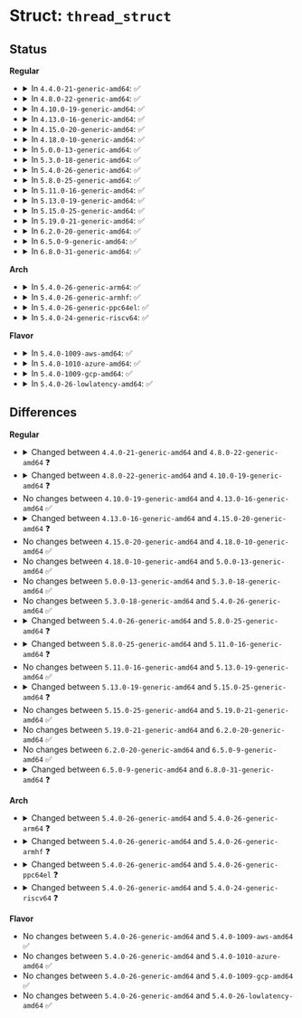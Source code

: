 # Struct: <code>thread_struct</code>

## Status
<b>Regular</b>
<ul>
<li>
<details>
<summary>In <code>4.4.0-21-generic-amd64</code>: ✅</summary>

```c
struct thread_struct {
    struct desc_struct[3] tls_array;
    long unsigned int sp0;
    long unsigned int sp;
    short unsigned int es;
    short unsigned int ds;
    short unsigned int fsindex;
    short unsigned int gsindex;
    long unsigned int fs;
    long unsigned int gs;
    struct perf_event *[4] ptrace_bps;
    long unsigned int debugreg6;
    long unsigned int ptrace_dr7;
    long unsigned int cr2;
    long unsigned int trap_nr;
    long unsigned int error_code;
    long unsigned int * io_bitmap_ptr;
    long unsigned int iopl;
    unsigned int io_bitmap_max;
    struct fpu fpu;
}
```
</details>
</li>
<li>
<details>
<summary>In <code>4.8.0-22-generic-amd64</code>: ✅</summary>

```c
struct thread_struct {
    struct desc_struct[3] tls_array;
    long unsigned int sp0;
    long unsigned int sp;
    short unsigned int es;
    short unsigned int ds;
    short unsigned int fsindex;
    short unsigned int gsindex;
    long unsigned int fsbase;
    long unsigned int gsbase;
    struct perf_event *[4] ptrace_bps;
    long unsigned int debugreg6;
    long unsigned int ptrace_dr7;
    long unsigned int cr2;
    long unsigned int trap_nr;
    long unsigned int error_code;
    long unsigned int * io_bitmap_ptr;
    long unsigned int iopl;
    unsigned int io_bitmap_max;
    mm_segment_t addr_limit;
    unsigned int sig_on_uaccess_err;
    unsigned int uaccess_err;
    struct fpu fpu;
}
```
</details>
</li>
<li>
<details>
<summary>In <code>4.10.0-19-generic-amd64</code>: ✅</summary>

```c
struct thread_struct {
    struct desc_struct[3] tls_array;
    long unsigned int sp0;
    long unsigned int sp;
    short unsigned int es;
    short unsigned int ds;
    short unsigned int fsindex;
    short unsigned int gsindex;
    u32 status;
    long unsigned int fsbase;
    long unsigned int gsbase;
    struct perf_event *[4] ptrace_bps;
    long unsigned int debugreg6;
    long unsigned int ptrace_dr7;
    long unsigned int cr2;
    long unsigned int trap_nr;
    long unsigned int error_code;
    long unsigned int * io_bitmap_ptr;
    long unsigned int iopl;
    unsigned int io_bitmap_max;
    mm_segment_t addr_limit;
    unsigned int sig_on_uaccess_err;
    unsigned int uaccess_err;
    struct fpu fpu;
}
```
</details>
</li>
<li>
<details>
<summary>In <code>4.13.0-16-generic-amd64</code>: ✅</summary>

```c
struct thread_struct {
    struct desc_struct[3] tls_array;
    long unsigned int sp0;
    long unsigned int sp;
    short unsigned int es;
    short unsigned int ds;
    short unsigned int fsindex;
    short unsigned int gsindex;
    u32 status;
    long unsigned int fsbase;
    long unsigned int gsbase;
    struct perf_event *[4] ptrace_bps;
    long unsigned int debugreg6;
    long unsigned int ptrace_dr7;
    long unsigned int cr2;
    long unsigned int trap_nr;
    long unsigned int error_code;
    long unsigned int * io_bitmap_ptr;
    long unsigned int iopl;
    unsigned int io_bitmap_max;
    mm_segment_t addr_limit;
    unsigned int sig_on_uaccess_err;
    unsigned int uaccess_err;
    struct fpu fpu;
}
```
</details>
</li>
<li>
<details>
<summary>In <code>4.15.0-20-generic-amd64</code>: ✅</summary>

```c
struct thread_struct {
    struct desc_struct[3] tls_array;
    long unsigned int sp;
    short unsigned int es;
    short unsigned int ds;
    short unsigned int fsindex;
    short unsigned int gsindex;
    long unsigned int fsbase;
    long unsigned int gsbase;
    struct perf_event *[4] ptrace_bps;
    long unsigned int debugreg6;
    long unsigned int ptrace_dr7;
    long unsigned int cr2;
    long unsigned int trap_nr;
    long unsigned int error_code;
    long unsigned int * io_bitmap_ptr;
    long unsigned int iopl;
    unsigned int io_bitmap_max;
    mm_segment_t addr_limit;
    unsigned int sig_on_uaccess_err;
    unsigned int uaccess_err;
    struct fpu fpu;
}
```
</details>
</li>
<li>
<details>
<summary>In <code>4.18.0-10-generic-amd64</code>: ✅</summary>

```c
struct thread_struct {
    struct desc_struct[3] tls_array;
    long unsigned int sp;
    short unsigned int es;
    short unsigned int ds;
    short unsigned int fsindex;
    short unsigned int gsindex;
    long unsigned int fsbase;
    long unsigned int gsbase;
    struct perf_event *[4] ptrace_bps;
    long unsigned int debugreg6;
    long unsigned int ptrace_dr7;
    long unsigned int cr2;
    long unsigned int trap_nr;
    long unsigned int error_code;
    long unsigned int * io_bitmap_ptr;
    long unsigned int iopl;
    unsigned int io_bitmap_max;
    mm_segment_t addr_limit;
    unsigned int sig_on_uaccess_err;
    unsigned int uaccess_err;
    struct fpu fpu;
}
```
</details>
</li>
<li>
<details>
<summary>In <code>5.0.0-13-generic-amd64</code>: ✅</summary>

```c
struct thread_struct {
    struct desc_struct[3] tls_array;
    long unsigned int sp;
    short unsigned int es;
    short unsigned int ds;
    short unsigned int fsindex;
    short unsigned int gsindex;
    long unsigned int fsbase;
    long unsigned int gsbase;
    struct perf_event *[4] ptrace_bps;
    long unsigned int debugreg6;
    long unsigned int ptrace_dr7;
    long unsigned int cr2;
    long unsigned int trap_nr;
    long unsigned int error_code;
    long unsigned int * io_bitmap_ptr;
    long unsigned int iopl;
    unsigned int io_bitmap_max;
    mm_segment_t addr_limit;
    unsigned int sig_on_uaccess_err;
    unsigned int uaccess_err;
    struct fpu fpu;
}
```
</details>
</li>
<li>
<details>
<summary>In <code>5.3.0-18-generic-amd64</code>: ✅</summary>

```c
struct thread_struct {
    struct desc_struct[3] tls_array;
    long unsigned int sp;
    short unsigned int es;
    short unsigned int ds;
    short unsigned int fsindex;
    short unsigned int gsindex;
    long unsigned int fsbase;
    long unsigned int gsbase;
    struct perf_event *[4] ptrace_bps;
    long unsigned int debugreg6;
    long unsigned int ptrace_dr7;
    long unsigned int cr2;
    long unsigned int trap_nr;
    long unsigned int error_code;
    long unsigned int * io_bitmap_ptr;
    long unsigned int iopl;
    unsigned int io_bitmap_max;
    mm_segment_t addr_limit;
    unsigned int sig_on_uaccess_err;
    unsigned int uaccess_err;
    struct fpu fpu;
}
```
</details>
</li>
<li>
<details>
<summary>In <code>5.4.0-26-generic-amd64</code>: ✅</summary>

```c
struct thread_struct {
    struct desc_struct[3] tls_array;
    long unsigned int sp;
    short unsigned int es;
    short unsigned int ds;
    short unsigned int fsindex;
    short unsigned int gsindex;
    long unsigned int fsbase;
    long unsigned int gsbase;
    struct perf_event *[4] ptrace_bps;
    long unsigned int debugreg6;
    long unsigned int ptrace_dr7;
    long unsigned int cr2;
    long unsigned int trap_nr;
    long unsigned int error_code;
    long unsigned int * io_bitmap_ptr;
    long unsigned int iopl;
    unsigned int io_bitmap_max;
    mm_segment_t addr_limit;
    unsigned int sig_on_uaccess_err;
    unsigned int uaccess_err;
    struct fpu fpu;
}
```
</details>
</li>
<li>
<details>
<summary>In <code>5.8.0-25-generic-amd64</code>: ✅</summary>

```c
struct thread_struct {
    struct desc_struct[3] tls_array;
    long unsigned int sp;
    short unsigned int es;
    short unsigned int ds;
    short unsigned int fsindex;
    short unsigned int gsindex;
    long unsigned int fsbase;
    long unsigned int gsbase;
    struct perf_event *[4] ptrace_bps;
    long unsigned int debugreg6;
    long unsigned int ptrace_dr7;
    long unsigned int cr2;
    long unsigned int trap_nr;
    long unsigned int error_code;
    struct io_bitmap * io_bitmap;
    long unsigned int iopl_emul;
    mm_segment_t addr_limit;
    unsigned int sig_on_uaccess_err;
    struct fpu fpu;
}
```
</details>
</li>
<li>
<details>
<summary>In <code>5.11.0-16-generic-amd64</code>: ✅</summary>

```c
struct thread_struct {
    struct desc_struct[3] tls_array;
    long unsigned int sp;
    short unsigned int es;
    short unsigned int ds;
    short unsigned int fsindex;
    short unsigned int gsindex;
    long unsigned int fsbase;
    long unsigned int gsbase;
    struct perf_event *[4] ptrace_bps;
    long unsigned int virtual_dr6;
    long unsigned int ptrace_dr7;
    long unsigned int cr2;
    long unsigned int trap_nr;
    long unsigned int error_code;
    struct io_bitmap * io_bitmap;
    long unsigned int iopl_emul;
    unsigned int sig_on_uaccess_err;
    struct fpu fpu;
}
```
</details>
</li>
<li>
<details>
<summary>In <code>5.13.0-19-generic-amd64</code>: ✅</summary>

```c
struct thread_struct {
    struct desc_struct[3] tls_array;
    long unsigned int sp;
    short unsigned int es;
    short unsigned int ds;
    short unsigned int fsindex;
    short unsigned int gsindex;
    long unsigned int fsbase;
    long unsigned int gsbase;
    struct perf_event *[4] ptrace_bps;
    long unsigned int virtual_dr6;
    long unsigned int ptrace_dr7;
    long unsigned int cr2;
    long unsigned int trap_nr;
    long unsigned int error_code;
    struct io_bitmap * io_bitmap;
    long unsigned int iopl_emul;
    unsigned int sig_on_uaccess_err;
    struct fpu fpu;
}
```
</details>
</li>
<li>
<details>
<summary>In <code>5.15.0-25-generic-amd64</code>: ✅</summary>

```c
struct thread_struct {
    struct desc_struct[3] tls_array;
    long unsigned int sp;
    short unsigned int es;
    short unsigned int ds;
    short unsigned int fsindex;
    short unsigned int gsindex;
    long unsigned int fsbase;
    long unsigned int gsbase;
    struct perf_event *[4] ptrace_bps;
    long unsigned int virtual_dr6;
    long unsigned int ptrace_dr7;
    long unsigned int cr2;
    long unsigned int trap_nr;
    long unsigned int error_code;
    struct io_bitmap * io_bitmap;
    long unsigned int iopl_emul;
    unsigned int iopl_warn;
    unsigned int sig_on_uaccess_err;
    u32 pkru;
    struct fpu fpu;
}
```
</details>
</li>
<li>
<details>
<summary>In <code>5.19.0-21-generic-amd64</code>: ✅</summary>

```c
struct thread_struct {
    struct desc_struct[3] tls_array;
    long unsigned int sp;
    short unsigned int es;
    short unsigned int ds;
    short unsigned int fsindex;
    short unsigned int gsindex;
    long unsigned int fsbase;
    long unsigned int gsbase;
    struct perf_event *[4] ptrace_bps;
    long unsigned int virtual_dr6;
    long unsigned int ptrace_dr7;
    long unsigned int cr2;
    long unsigned int trap_nr;
    long unsigned int error_code;
    struct io_bitmap * io_bitmap;
    long unsigned int iopl_emul;
    unsigned int iopl_warn;
    unsigned int sig_on_uaccess_err;
    u32 pkru;
    struct fpu fpu;
}
```
</details>
</li>
<li>
<details>
<summary>In <code>6.2.0-20-generic-amd64</code>: ✅</summary>

```c
struct thread_struct {
    struct desc_struct[3] tls_array;
    long unsigned int sp;
    short unsigned int es;
    short unsigned int ds;
    short unsigned int fsindex;
    short unsigned int gsindex;
    long unsigned int fsbase;
    long unsigned int gsbase;
    struct perf_event *[4] ptrace_bps;
    long unsigned int virtual_dr6;
    long unsigned int ptrace_dr7;
    long unsigned int cr2;
    long unsigned int trap_nr;
    long unsigned int error_code;
    struct io_bitmap * io_bitmap;
    long unsigned int iopl_emul;
    unsigned int iopl_warn;
    unsigned int sig_on_uaccess_err;
    u32 pkru;
    struct fpu fpu;
}
```
</details>
</li>
<li>
<details>
<summary>In <code>6.5.0-9-generic-amd64</code>: ✅</summary>

```c
struct thread_struct {
    struct desc_struct[3] tls_array;
    long unsigned int sp;
    short unsigned int es;
    short unsigned int ds;
    short unsigned int fsindex;
    short unsigned int gsindex;
    long unsigned int fsbase;
    long unsigned int gsbase;
    struct perf_event *[4] ptrace_bps;
    long unsigned int virtual_dr6;
    long unsigned int ptrace_dr7;
    long unsigned int cr2;
    long unsigned int trap_nr;
    long unsigned int error_code;
    struct io_bitmap * io_bitmap;
    long unsigned int iopl_emul;
    unsigned int iopl_warn;
    unsigned int sig_on_uaccess_err;
    u32 pkru;
    struct fpu fpu;
}
```
</details>
</li>
<li>
<details>
<summary>In <code>6.8.0-31-generic-amd64</code>: ✅</summary>

```c
struct thread_struct {
    struct desc_struct[3] tls_array;
    long unsigned int sp;
    short unsigned int es;
    short unsigned int ds;
    short unsigned int fsindex;
    short unsigned int gsindex;
    long unsigned int fsbase;
    long unsigned int gsbase;
    struct perf_event *[4] ptrace_bps;
    long unsigned int virtual_dr6;
    long unsigned int ptrace_dr7;
    long unsigned int cr2;
    long unsigned int trap_nr;
    long unsigned int error_code;
    struct io_bitmap * io_bitmap;
    long unsigned int iopl_emul;
    unsigned int iopl_warn;
    unsigned int sig_on_uaccess_err;
    u32 pkru;
    long unsigned int features;
    long unsigned int features_locked;
    struct thread_shstk shstk;
    struct fpu fpu;
}
```
</details>
</li>
</ul>
<b>Arch</b>
<ul>
<li>
<details>
<summary>In <code>5.4.0-26-generic-arm64</code>: ✅</summary>

```c
struct thread_struct {
    struct cpu_context cpu_context;
    struct (anon) uw;
    unsigned int fpsimd_cpu;
    void * sve_state;
    unsigned int sve_vl;
    unsigned int sve_vl_onexec;
    long unsigned int fault_address;
    long unsigned int fault_code;
    struct debug_info debug;
    struct ptrauth_keys keys_user;
}
```
</details>
</li>
<li>
<details>
<summary>In <code>5.4.0-26-generic-armhf</code>: ✅</summary>

```c
struct thread_struct {
    long unsigned int address;
    long unsigned int trap_no;
    long unsigned int error_code;
    struct debug_info debug;
}
```
</details>
</li>
<li>
<details>
<summary>In <code>5.4.0-26-generic-ppc64el</code>: ✅</summary>

```c
struct thread_struct {
    long unsigned int ksp;
    long unsigned int ksp_vsid;
    struct pt_regs * regs;
    mm_segment_t addr_limit;
    struct debug_reg debug;
    struct thread_fp_state fp_state;
    struct thread_fp_state * fp_save_area;
    int fpexc_mode;
    unsigned int align_ctl;
    struct perf_event *[1] ptrace_bps;
    struct perf_event * last_hit_ubp;
    struct arch_hw_breakpoint hw_brk;
    long unsigned int trap_nr;
    u8 load_slb;
    u8 load_fp;
    u8 load_vec;
    struct thread_vr_state vr_state;
    struct thread_vr_state * vr_save_area;
    long unsigned int vrsave;
    int used_vr;
    int used_vsr;
    u8 load_tm;
    u64 tm_tfhar;
    u64 tm_texasr;
    u64 tm_tfiar;
    struct pt_regs ckpt_regs;
    long unsigned int tm_tar;
    long unsigned int tm_ppr;
    long unsigned int tm_dscr;
    struct thread_fp_state ckfp_state;
    struct thread_vr_state ckvr_state;
    long unsigned int ckvrsave;
    long unsigned int dscr;
    long unsigned int fscr;
    int dscr_inherit;
    long unsigned int tidr;
    long unsigned int tar;
    long unsigned int ebbrr;
    long unsigned int ebbhr;
    long unsigned int bescr;
    long unsigned int siar;
    long unsigned int sdar;
    long unsigned int sier;
    long unsigned int mmcr2;
    unsigned int mmcr0;
    unsigned int used_ebb;
    unsigned int used_vas;
}
```
</details>
</li>
<li>
<details>
<summary>In <code>5.4.0-24-generic-riscv64</code>: ✅</summary>

```c
struct thread_struct {
    long unsigned int ra;
    long unsigned int sp;
    long unsigned int[12] s;
    struct __riscv_d_ext_state fstate;
}
```
</details>
</li>
</ul>
<b>Flavor</b>
<ul>
<li>
<details>
<summary>In <code>5.4.0-1009-aws-amd64</code>: ✅</summary>

```c
struct thread_struct {
    struct desc_struct[3] tls_array;
    long unsigned int sp;
    short unsigned int es;
    short unsigned int ds;
    short unsigned int fsindex;
    short unsigned int gsindex;
    long unsigned int fsbase;
    long unsigned int gsbase;
    struct perf_event *[4] ptrace_bps;
    long unsigned int debugreg6;
    long unsigned int ptrace_dr7;
    long unsigned int cr2;
    long unsigned int trap_nr;
    long unsigned int error_code;
    long unsigned int * io_bitmap_ptr;
    long unsigned int iopl;
    unsigned int io_bitmap_max;
    mm_segment_t addr_limit;
    unsigned int sig_on_uaccess_err;
    unsigned int uaccess_err;
    struct fpu fpu;
}
```
</details>
</li>
<li>
<details>
<summary>In <code>5.4.0-1010-azure-amd64</code>: ✅</summary>

```c
struct thread_struct {
    struct desc_struct[3] tls_array;
    long unsigned int sp;
    short unsigned int es;
    short unsigned int ds;
    short unsigned int fsindex;
    short unsigned int gsindex;
    long unsigned int fsbase;
    long unsigned int gsbase;
    struct perf_event *[4] ptrace_bps;
    long unsigned int debugreg6;
    long unsigned int ptrace_dr7;
    long unsigned int cr2;
    long unsigned int trap_nr;
    long unsigned int error_code;
    long unsigned int * io_bitmap_ptr;
    long unsigned int iopl;
    unsigned int io_bitmap_max;
    mm_segment_t addr_limit;
    unsigned int sig_on_uaccess_err;
    unsigned int uaccess_err;
    struct fpu fpu;
}
```
</details>
</li>
<li>
<details>
<summary>In <code>5.4.0-1009-gcp-amd64</code>: ✅</summary>

```c
struct thread_struct {
    struct desc_struct[3] tls_array;
    long unsigned int sp;
    short unsigned int es;
    short unsigned int ds;
    short unsigned int fsindex;
    short unsigned int gsindex;
    long unsigned int fsbase;
    long unsigned int gsbase;
    struct perf_event *[4] ptrace_bps;
    long unsigned int debugreg6;
    long unsigned int ptrace_dr7;
    long unsigned int cr2;
    long unsigned int trap_nr;
    long unsigned int error_code;
    long unsigned int * io_bitmap_ptr;
    long unsigned int iopl;
    unsigned int io_bitmap_max;
    mm_segment_t addr_limit;
    unsigned int sig_on_uaccess_err;
    unsigned int uaccess_err;
    struct fpu fpu;
}
```
</details>
</li>
<li>
<details>
<summary>In <code>5.4.0-26-lowlatency-amd64</code>: ✅</summary>

```c
struct thread_struct {
    struct desc_struct[3] tls_array;
    long unsigned int sp;
    short unsigned int es;
    short unsigned int ds;
    short unsigned int fsindex;
    short unsigned int gsindex;
    long unsigned int fsbase;
    long unsigned int gsbase;
    struct perf_event *[4] ptrace_bps;
    long unsigned int debugreg6;
    long unsigned int ptrace_dr7;
    long unsigned int cr2;
    long unsigned int trap_nr;
    long unsigned int error_code;
    long unsigned int * io_bitmap_ptr;
    long unsigned int iopl;
    unsigned int io_bitmap_max;
    mm_segment_t addr_limit;
    unsigned int sig_on_uaccess_err;
    unsigned int uaccess_err;
    struct fpu fpu;
}
```
</details>
</li>
</ul>

## Differences
<b>Regular</b>
<ul>
<li>
<details>
<summary>Changed between <code>4.4.0-21-generic-amd64</code> and <code>4.8.0-22-generic-amd64</code> ❓</summary>
<ul>
<li>
<b>Field added. </b>
<code>long unsigned int fsbase</code>
</li>
<li>
<b>Field added. </b>
<code>long unsigned int gsbase</code>
</li>
<li>
<b>Field added. </b>
<code>mm_segment_t addr_limit</code>
</li>
<li>
<b>Field added. </b>
<code>unsigned int sig_on_uaccess_err</code>
</li>
<li>
<b>Field added. </b>
<code>unsigned int uaccess_err</code>
</li>
<li>
<b>Field removed. </b>
<code>long unsigned int fs</code>
</li>
<li>
<b>Field removed. </b>
<code>long unsigned int gs</code>
</li>
</ul>
</details>
</li>
<li>
<details>
<summary>Changed between <code>4.8.0-22-generic-amd64</code> and <code>4.10.0-19-generic-amd64</code> ❓</summary>
<ul>
<li>
<b>Field added. </b>
<code>u32 status</code>
</li>
</ul>
</details>
</li>
<li>
No changes between <code>4.10.0-19-generic-amd64</code> and <code>4.13.0-16-generic-amd64</code> ✅
</li>
<li>
<details>
<summary>Changed between <code>4.13.0-16-generic-amd64</code> and <code>4.15.0-20-generic-amd64</code> ❓</summary>
<ul>
<li>
<b>Field removed. </b>
<code>long unsigned int sp0</code>
</li>
<li>
<b>Field removed. </b>
<code>u32 status</code>
</li>
</ul>
</details>
</li>
<li>
No changes between <code>4.15.0-20-generic-amd64</code> and <code>4.18.0-10-generic-amd64</code> ✅
</li>
<li>
No changes between <code>4.18.0-10-generic-amd64</code> and <code>5.0.0-13-generic-amd64</code> ✅
</li>
<li>
No changes between <code>5.0.0-13-generic-amd64</code> and <code>5.3.0-18-generic-amd64</code> ✅
</li>
<li>
No changes between <code>5.3.0-18-generic-amd64</code> and <code>5.4.0-26-generic-amd64</code> ✅
</li>
<li>
<details>
<summary>Changed between <code>5.4.0-26-generic-amd64</code> and <code>5.8.0-25-generic-amd64</code> ❓</summary>
<ul>
<li>
<b>Field added. </b>
<code>struct io_bitmap * io_bitmap</code>
</li>
<li>
<b>Field added. </b>
<code>long unsigned int iopl_emul</code>
</li>
<li>
<b>Field removed. </b>
<code>long unsigned int * io_bitmap_ptr</code>
</li>
<li>
<b>Field removed. </b>
<code>long unsigned int iopl</code>
</li>
<li>
<b>Field removed. </b>
<code>unsigned int io_bitmap_max</code>
</li>
<li>
<b>Field removed. </b>
<code>unsigned int uaccess_err</code>
</li>
</ul>
</details>
</li>
<li>
<details>
<summary>Changed between <code>5.8.0-25-generic-amd64</code> and <code>5.11.0-16-generic-amd64</code> ❓</summary>
<ul>
<li>
<b>Field added. </b>
<code>long unsigned int virtual_dr6</code>
</li>
<li>
<b>Field removed. </b>
<code>long unsigned int debugreg6</code>
</li>
<li>
<b>Field removed. </b>
<code>mm_segment_t addr_limit</code>
</li>
</ul>
</details>
</li>
<li>
No changes between <code>5.11.0-16-generic-amd64</code> and <code>5.13.0-19-generic-amd64</code> ✅
</li>
<li>
<details>
<summary>Changed between <code>5.13.0-19-generic-amd64</code> and <code>5.15.0-25-generic-amd64</code> ❓</summary>
<ul>
<li>
<b>Field added. </b>
<code>unsigned int iopl_warn</code>
</li>
<li>
<b>Field added. </b>
<code>u32 pkru</code>
</li>
</ul>
</details>
</li>
<li>
No changes between <code>5.15.0-25-generic-amd64</code> and <code>5.19.0-21-generic-amd64</code> ✅
</li>
<li>
No changes between <code>5.19.0-21-generic-amd64</code> and <code>6.2.0-20-generic-amd64</code> ✅
</li>
<li>
No changes between <code>6.2.0-20-generic-amd64</code> and <code>6.5.0-9-generic-amd64</code> ✅
</li>
<li>
<details>
<summary>Changed between <code>6.5.0-9-generic-amd64</code> and <code>6.8.0-31-generic-amd64</code> ❓</summary>
<ul>
<li>
<b>Field added. </b>
<code>long unsigned int features</code>
</li>
<li>
<b>Field added. </b>
<code>long unsigned int features_locked</code>
</li>
<li>
<b>Field added. </b>
<code>struct thread_shstk shstk</code>
</li>
</ul>
</details>
</li>
</ul>
<b>Arch</b>
<ul>
<li>
<details>
<summary>Changed between <code>5.4.0-26-generic-amd64</code> and <code>5.4.0-26-generic-arm64</code> ❓</summary>
<ul>
<li>
<b>Field added. </b>
<code>struct cpu_context cpu_context</code>
</li>
<li>
<b>Field added. </b>
<code>struct (anon) uw</code>
</li>
<li>
<b>Field added. </b>
<code>unsigned int fpsimd_cpu</code>
</li>
<li>
<b>Field added. </b>
<code>void * sve_state</code>
</li>
<li>
<b>Field added. </b>
<code>unsigned int sve_vl</code>
</li>
<li>
<b>Field added. </b>
<code>unsigned int sve_vl_onexec</code>
</li>
<li>
<b>Field added. </b>
<code>long unsigned int fault_address</code>
</li>
<li>
<b>Field added. </b>
<code>long unsigned int fault_code</code>
</li>
<li>
<b>Field added. </b>
<code>struct debug_info debug</code>
</li>
<li>
<b>Field added. </b>
<code>struct ptrauth_keys keys_user</code>
</li>
<li>
<b>Field removed. </b>
<code>struct desc_struct[3] tls_array</code>
</li>
<li>
<b>Field removed. </b>
<code>long unsigned int sp</code>
</li>
<li>
<b>Field removed. </b>
<code>short unsigned int es</code>
</li>
<li>
<b>Field removed. </b>
<code>short unsigned int ds</code>
</li>
<li>
<b>Field removed. </b>
<code>short unsigned int fsindex</code>
</li>
<li>
<b>Field removed. </b>
<code>short unsigned int gsindex</code>
</li>
<li>
<b>Field removed. </b>
<code>long unsigned int fsbase</code>
</li>
<li>
<b>Field removed. </b>
<code>long unsigned int gsbase</code>
</li>
<li>
<b>Field removed. </b>
<code>struct perf_event *[4] ptrace_bps</code>
</li>
<li>
<b>Field removed. </b>
<code>long unsigned int debugreg6</code>
</li>
<li>
<b>Field removed. </b>
<code>long unsigned int ptrace_dr7</code>
</li>
<li>
<b>Field removed. </b>
<code>long unsigned int cr2</code>
</li>
<li>
<b>Field removed. </b>
<code>long unsigned int trap_nr</code>
</li>
<li>
<b>Field removed. </b>
<code>long unsigned int error_code</code>
</li>
<li>
<b>Field removed. </b>
<code>long unsigned int * io_bitmap_ptr</code>
</li>
<li>
<b>Field removed. </b>
<code>long unsigned int iopl</code>
</li>
<li>
<b>Field removed. </b>
<code>unsigned int io_bitmap_max</code>
</li>
<li>
<b>Field removed. </b>
<code>mm_segment_t addr_limit</code>
</li>
<li>
<b>Field removed. </b>
<code>unsigned int sig_on_uaccess_err</code>
</li>
<li>
<b>Field removed. </b>
<code>unsigned int uaccess_err</code>
</li>
<li>
<b>Field removed. </b>
<code>struct fpu fpu</code>
</li>
</ul>
</details>
</li>
<li>
<details>
<summary>Changed between <code>5.4.0-26-generic-amd64</code> and <code>5.4.0-26-generic-armhf</code> ❓</summary>
<ul>
<li>
<b>Field added. </b>
<code>long unsigned int address</code>
</li>
<li>
<b>Field added. </b>
<code>long unsigned int trap_no</code>
</li>
<li>
<b>Field added. </b>
<code>struct debug_info debug</code>
</li>
<li>
<b>Field removed. </b>
<code>struct desc_struct[3] tls_array</code>
</li>
<li>
<b>Field removed. </b>
<code>long unsigned int sp</code>
</li>
<li>
<b>Field removed. </b>
<code>short unsigned int es</code>
</li>
<li>
<b>Field removed. </b>
<code>short unsigned int ds</code>
</li>
<li>
<b>Field removed. </b>
<code>short unsigned int fsindex</code>
</li>
<li>
<b>Field removed. </b>
<code>short unsigned int gsindex</code>
</li>
<li>
<b>Field removed. </b>
<code>long unsigned int fsbase</code>
</li>
<li>
<b>Field removed. </b>
<code>long unsigned int gsbase</code>
</li>
<li>
<b>Field removed. </b>
<code>struct perf_event *[4] ptrace_bps</code>
</li>
<li>
<b>Field removed. </b>
<code>long unsigned int debugreg6</code>
</li>
<li>
<b>Field removed. </b>
<code>long unsigned int ptrace_dr7</code>
</li>
<li>
<b>Field removed. </b>
<code>long unsigned int cr2</code>
</li>
<li>
<b>Field removed. </b>
<code>long unsigned int trap_nr</code>
</li>
<li>
<b>Field removed. </b>
<code>long unsigned int * io_bitmap_ptr</code>
</li>
<li>
<b>Field removed. </b>
<code>long unsigned int iopl</code>
</li>
<li>
<b>Field removed. </b>
<code>unsigned int io_bitmap_max</code>
</li>
<li>
<b>Field removed. </b>
<code>mm_segment_t addr_limit</code>
</li>
<li>
<b>Field removed. </b>
<code>unsigned int sig_on_uaccess_err</code>
</li>
<li>
<b>Field removed. </b>
<code>unsigned int uaccess_err</code>
</li>
<li>
<b>Field removed. </b>
<code>struct fpu fpu</code>
</li>
</ul>
</details>
</li>
<li>
<details>
<summary>Changed between <code>5.4.0-26-generic-amd64</code> and <code>5.4.0-26-generic-ppc64el</code> ❓</summary>
<ul>
<li>
<b>Field added. </b>
<code>long unsigned int ksp</code>
</li>
<li>
<b>Field added. </b>
<code>long unsigned int ksp_vsid</code>
</li>
<li>
<b>Field added. </b>
<code>struct pt_regs * regs</code>
</li>
<li>
<b>Field added. </b>
<code>struct debug_reg debug</code>
</li>
<li>
<b>Field added. </b>
<code>struct thread_fp_state fp_state</code>
</li>
<li>
<b>Field added. </b>
<code>struct thread_fp_state * fp_save_area</code>
</li>
<li>
<b>Field added. </b>
<code>int fpexc_mode</code>
</li>
<li>
<b>Field added. </b>
<code>unsigned int align_ctl</code>
</li>
<li>
<b>Field added. </b>
<code>struct perf_event * last_hit_ubp</code>
</li>
<li>
<b>Field added. </b>
<code>struct arch_hw_breakpoint hw_brk</code>
</li>
<li>
<b>Field added. </b>
<code>u8 load_slb</code>
</li>
<li>
<b>Field added. </b>
<code>u8 load_fp</code>
</li>
<li>
<b>Field added. </b>
<code>u8 load_vec</code>
</li>
<li>
<b>Field added. </b>
<code>struct thread_vr_state vr_state</code>
</li>
<li>
<b>Field added. </b>
<code>struct thread_vr_state * vr_save_area</code>
</li>
<li>
<b>Field added. </b>
<code>long unsigned int vrsave</code>
</li>
<li>
<b>Field added. </b>
<code>int used_vr</code>
</li>
<li>
<b>Field added. </b>
<code>int used_vsr</code>
</li>
<li>
<b>Field added. </b>
<code>u8 load_tm</code>
</li>
<li>
<b>Field added. </b>
<code>u64 tm_tfhar</code>
</li>
<li>
<b>Field added. </b>
<code>u64 tm_texasr</code>
</li>
<li>
<b>Field added. </b>
<code>u64 tm_tfiar</code>
</li>
<li>
<b>Field added. </b>
<code>struct pt_regs ckpt_regs</code>
</li>
<li>
<b>Field added. </b>
<code>long unsigned int tm_tar</code>
</li>
<li>
<b>Field added. </b>
<code>long unsigned int tm_ppr</code>
</li>
<li>
<b>Field added. </b>
<code>long unsigned int tm_dscr</code>
</li>
<li>
<b>Field added. </b>
<code>struct thread_fp_state ckfp_state</code>
</li>
<li>
<b>Field added. </b>
<code>struct thread_vr_state ckvr_state</code>
</li>
<li>
<b>Field added. </b>
<code>long unsigned int ckvrsave</code>
</li>
<li>
<b>Field added. </b>
<code>long unsigned int dscr</code>
</li>
<li>
<b>Field added. </b>
<code>long unsigned int fscr</code>
</li>
<li>
<b>Field added. </b>
<code>int dscr_inherit</code>
</li>
<li>
<b>Field added. </b>
<code>long unsigned int tidr</code>
</li>
<li>
<b>Field added. </b>
<code>long unsigned int tar</code>
</li>
<li>
<b>Field added. </b>
<code>long unsigned int ebbrr</code>
</li>
<li>
<b>Field added. </b>
<code>long unsigned int ebbhr</code>
</li>
<li>
<b>Field added. </b>
<code>long unsigned int bescr</code>
</li>
<li>
<b>Field added. </b>
<code>long unsigned int siar</code>
</li>
<li>
<b>Field added. </b>
<code>long unsigned int sdar</code>
</li>
<li>
<b>Field added. </b>
<code>long unsigned int sier</code>
</li>
<li>
<b>Field added. </b>
<code>long unsigned int mmcr2</code>
</li>
<li>
<b>Field added. </b>
<code>unsigned int mmcr0</code>
</li>
<li>
<b>Field added. </b>
<code>unsigned int used_ebb</code>
</li>
<li>
<b>Field added. </b>
<code>unsigned int used_vas</code>
</li>
<li>
<b>Field removed. </b>
<code>struct desc_struct[3] tls_array</code>
</li>
<li>
<b>Field removed. </b>
<code>long unsigned int sp</code>
</li>
<li>
<b>Field removed. </b>
<code>short unsigned int es</code>
</li>
<li>
<b>Field removed. </b>
<code>short unsigned int ds</code>
</li>
<li>
<b>Field removed. </b>
<code>short unsigned int fsindex</code>
</li>
<li>
<b>Field removed. </b>
<code>short unsigned int gsindex</code>
</li>
<li>
<b>Field removed. </b>
<code>long unsigned int fsbase</code>
</li>
<li>
<b>Field removed. </b>
<code>long unsigned int gsbase</code>
</li>
<li>
<b>Field removed. </b>
<code>long unsigned int debugreg6</code>
</li>
<li>
<b>Field removed. </b>
<code>long unsigned int ptrace_dr7</code>
</li>
<li>
<b>Field removed. </b>
<code>long unsigned int cr2</code>
</li>
<li>
<b>Field removed. </b>
<code>long unsigned int error_code</code>
</li>
<li>
<b>Field removed. </b>
<code>long unsigned int * io_bitmap_ptr</code>
</li>
<li>
<b>Field removed. </b>
<code>long unsigned int iopl</code>
</li>
<li>
<b>Field removed. </b>
<code>unsigned int io_bitmap_max</code>
</li>
<li>
<b>Field removed. </b>
<code>unsigned int sig_on_uaccess_err</code>
</li>
<li>
<b>Field removed. </b>
<code>unsigned int uaccess_err</code>
</li>
<li>
<b>Field removed. </b>
<code>struct fpu fpu</code>
</li>
<li>
<b>Field type changed. </b>
<code>struct perf_event *[4] ptrace_bps</code> ➡️ <code>struct perf_event *[1] ptrace_bps</code>
</li>
</ul>
</details>
</li>
<li>
<details>
<summary>Changed between <code>5.4.0-26-generic-amd64</code> and <code>5.4.0-24-generic-riscv64</code> ❓</summary>
<ul>
<li>
<b>Field added. </b>
<code>long unsigned int ra</code>
</li>
<li>
<b>Field added. </b>
<code>long unsigned int[12] s</code>
</li>
<li>
<b>Field added. </b>
<code>struct __riscv_d_ext_state fstate</code>
</li>
<li>
<b>Field removed. </b>
<code>struct desc_struct[3] tls_array</code>
</li>
<li>
<b>Field removed. </b>
<code>short unsigned int es</code>
</li>
<li>
<b>Field removed. </b>
<code>short unsigned int ds</code>
</li>
<li>
<b>Field removed. </b>
<code>short unsigned int fsindex</code>
</li>
<li>
<b>Field removed. </b>
<code>short unsigned int gsindex</code>
</li>
<li>
<b>Field removed. </b>
<code>long unsigned int fsbase</code>
</li>
<li>
<b>Field removed. </b>
<code>long unsigned int gsbase</code>
</li>
<li>
<b>Field removed. </b>
<code>struct perf_event *[4] ptrace_bps</code>
</li>
<li>
<b>Field removed. </b>
<code>long unsigned int debugreg6</code>
</li>
<li>
<b>Field removed. </b>
<code>long unsigned int ptrace_dr7</code>
</li>
<li>
<b>Field removed. </b>
<code>long unsigned int cr2</code>
</li>
<li>
<b>Field removed. </b>
<code>long unsigned int trap_nr</code>
</li>
<li>
<b>Field removed. </b>
<code>long unsigned int error_code</code>
</li>
<li>
<b>Field removed. </b>
<code>long unsigned int * io_bitmap_ptr</code>
</li>
<li>
<b>Field removed. </b>
<code>long unsigned int iopl</code>
</li>
<li>
<b>Field removed. </b>
<code>unsigned int io_bitmap_max</code>
</li>
<li>
<b>Field removed. </b>
<code>mm_segment_t addr_limit</code>
</li>
<li>
<b>Field removed. </b>
<code>unsigned int sig_on_uaccess_err</code>
</li>
<li>
<b>Field removed. </b>
<code>unsigned int uaccess_err</code>
</li>
<li>
<b>Field removed. </b>
<code>struct fpu fpu</code>
</li>
</ul>
</details>
</li>
</ul>
<b>Flavor</b>
<ul>
<li>
No changes between <code>5.4.0-26-generic-amd64</code> and <code>5.4.0-1009-aws-amd64</code> ✅
</li>
<li>
No changes between <code>5.4.0-26-generic-amd64</code> and <code>5.4.0-1010-azure-amd64</code> ✅
</li>
<li>
No changes between <code>5.4.0-26-generic-amd64</code> and <code>5.4.0-1009-gcp-amd64</code> ✅
</li>
<li>
No changes between <code>5.4.0-26-generic-amd64</code> and <code>5.4.0-26-lowlatency-amd64</code> ✅
</li>
</ul>
